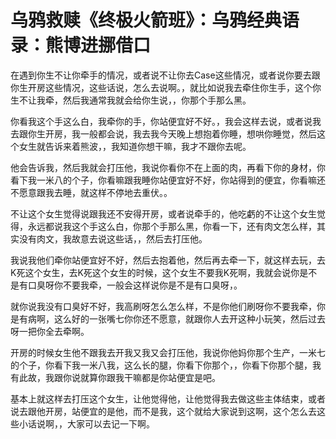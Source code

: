 # 乌鸦救赎《终极火箭班》：乌鸦经典语录：熊博进挪借口

在遇到你生不让你牵手的情况，或者说不让你去Case这些情况，或者说你要去跟你生开房这些情况，这些话说，怎么去说啊。，就比如说我去牵住你生手，这个你生不让我牵，然后我通常我就会给你生说，，你那个手那么黑。

你看我这个手这么白，我牵你的手，你站便宜好不好。，我会这样去说，或者说我去跟你生开房，我一般都会说，我去我今天晚上想抱着你睡，想哄你睡觉，然后这个女生就告诉来着熊波，，我知道你想干嘛，我才不跟你去呢。

他会告诉我，然后我就会打压他，我说你看你不在上面的肉，再看下你的身材，你看下我一米八的个子，你看嘛跟我睡你站便宜好不好，你站得到的便宜，你看嘛还不愿意跟我去睡，就这样不停地去重伏。。

不让这个女生觉得说跟我还不安得开房，或者说牵手的，他吃虧的不让这个女生觉得，永远都说我这个手这么白，你那个手那么黑，你看一下，还有肉文怎么样，其实没有肉文，我故意去说这些话，，然后去打压他。

我说我他们牵你站便宜好不好，然后去抱着他，然后再去牵一下，就这样去玩，去K死这个女生，去K死这个女生的时候，这个女生不要我K死啊，我就会说你是不是有口臭呀你不要我牵，一般会这样说你是不是有口臭呀，。

就你说我没有口臭好不好，我高刷呀怎么怎么样，不是你他们刷呀你不要我牵，你是有病啊，这么好的一张嘴七你你还不愿意，就跟你人去开这种小玩笑，然后过去呀一把你全去牵啊。

开房的时候女生他不跟我去开我又我又会打压他，我说你他妈你那个生产，一米七的个子，你看下我一米八我，这么长的腿，你看下你那个，，你看下你那个腿，我有此故，我跟你说就算你跟我干嘛都是你站便宜是吧。

基本上就这样去打压这个女生，让他觉得他，让他觉得我去做这些主体结束，或者说去跟他开房，站便宜的是他，而不是我，这个就给大家说到这啊，这个怎么去这些小话说啊，，大家可以去记一下啊。

